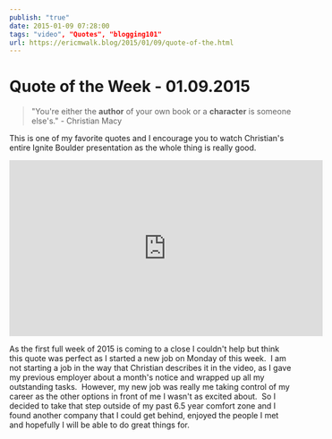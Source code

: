 ```yaml
---
publish: "true"
date: 2015-01-09 07:28:00
tags: "video", "Quotes", "blogging101"
url: https://ericmwalk.blog/2015/01/09/quote-of-the.html
---
```


# Quote of the Week - 01.09.2015

>"You're either the **author** of your own book or a **character** is someone else's." - Christian Macy

This is one of my favorite quotes and I encourage you to watch Christian's entire Ignite Boulder presentation as the whole thing is really good.

<iframe width="560" height="315" src="https://www.youtube.com/embed/fBTtWVUtbeU" title="YouTube video player" frameborder="0" allow="accelerometer; autoplay; clipboard-write; encrypted-media; gyroscope; picture-in-picture" allowfullscreen></iframe>

As the first full week of 2015 is coming to a close I couldn't help but think this quote was perfect as I started a new job on Monday of this week.  I am not starting a job in the way that Christian describes it in the video, as I gave my previous employer about a month's notice and wrapped up all my outstanding tasks.  However, my new job was really me taking control of my career as the other options in front of me I wasn't as excited about.  So I decided to take that step outside of my past 6.5 year comfort zone and I found another company that I could get behind, enjoyed the people I met and hopefully I will be able to do great things for.
